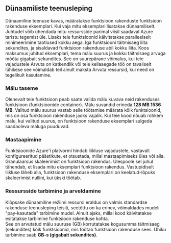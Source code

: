 ## <a name="dynamic-service-plan"></a>Dünaamiliste teenusleping

Dünaamiline teenuse kavas, määratakse funktsioon rakenduste funktsioon rakenduse eksemplari. Kui vaja mitu eksemplari lisatakse dünaamiliselt.
Juhtudel võib ühendada mitu ressursside parimal viisil saadaval Azure taristu tegemist üle. Lisaks teie funktsioonid käivitatakse paralleelselt minimeerimine taotlused kokku aega. Iga funktsiooni täitmisaeg liita sekundites, ja sisaldavad funktsioon rakenduse abil kokku liita. Koos maksumus juhitud eksemplari, tema mälu suurus ja kokku täitmisaeg arvuga mõõta gigabait sekundites. See on suurepärane võimalus, kui teie vajadustele Arvuta on katkendlik või teie kellaaegade töö on tavaliselt lühikese see võimaldab teil ainult maksta Arvuta ressursid, kui need on tegelikult kasutamine.   

### <a name="memory-tier"></a>Mälu taseme

Olenevalt teie funktsioon peab saate valida mälu kuvava neid rakenduses funktsioon (funktsioonide container).
Mälu suvandid erineda **128 MB 1536 MB**. Valitud mälu suurus vastab selle töötamise määrata kõik funktsioonid, mis on osa funktsioon rakenduse jaoks vajalik. Kui teie kood nõuab rohkem mälu, kui valitud suurus, on funktsioon rakenduse eksemplari sulgeda saadaoleva mäluga puuduvad.

### <a name="scaling"></a>Mastaapimine

Funktsioonide Azure'i platvormi hindab liikluse vajadustele, vastavalt konfigureeritud päästikute, et otsustada, millal mastaapimiseks üles või alla. Granulaarsus skaleerimist on funktsioon rakendus. Ülespoole sel juhul tähendab, et lisada mitu eksemplari funktsioon rakendus. Vastupidiselt liikluse läheb alla, funktsioon rakenduse eksemplari on keelatud-lõpuks skaleerimist nullini, kui ükski töötab.  

### <a name="resource-consumption-and-billing"></a>Ressursside tarbimine ja arveldamine

Klõpsake dünaamiline režiimi ressursi eraldus on valmis standardse rakenduse teenusleping teisiti, seetõttu on ka erinev, võimaldades mudeli "pay-kasutada" tarbimine mudel. Ainult ajaks, millal kood käivitatakse esitatakse tarbimine funktsioon rakenduse kohta.  
See on arvutatud mälu suuruse (GB) korrutatakse kogusumma täitmisaeg (sekundites) kõik funktsioonid, mis töötab funktsioon rakenduse sees. Ühiku tarbimine saab **GB-s (gigabait sekundites)**.